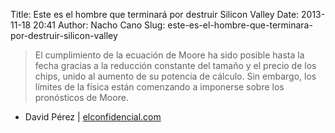 Title: Este es el hombre que terminará por destruir Silicon Valley
Date: 2013-11-18 20:41
Author: Nacho Cano
Slug: este-es-el-hombre-que-terminara-por-destruir-silicon-valley

> El cumplimiento de la ecuación de Moore ha sido posible hasta la fecha
> gracias a la reducción constante del tamaño y el precio de los chips,
> unido al aumento de su potencia de cálculo. Sin embargo, los límites
> de la física están comenzando a imponerse sobre los pronósticos de
> Moore.

- David Pérez | [elconfidencial.com][]

  [elconfidencial.com]: http://www.elconfidencial.com/tecnologia/2013-11-16/este-es-el-hombre-que-terminara-por-destruir-silicon-valley_55203/
    "Este es el hombre que terminará por destruir Silicon Valley"
